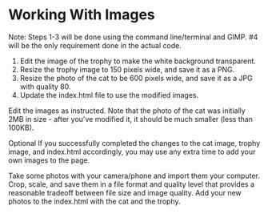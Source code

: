 # Working With Images


Note: Steps 1-3 will be done using the command line/terminal and GIMP. #4 will be the only requirement done in the actual code.


1. Edit the image of the trophy to make the white background transparent.
2. Resize the trophy image to 150 pixels wide, and save it as a PNG.
3. Resize the photo of the cat to be 600 pixels wide, and save it as a JPG with quality 80.
4. Update the index.html file to use the modified images.

Edit the images as instructed. Note that the photo of the cat was initially 2MB in size - after you've modified it, it should be much smaller (less than 100KB).

Optional
If you successfully completed the changes to the cat image, trophy image, and index.html accordingly, you may use any extra time to add your own images to the page.

Take some photos with your camera/phone and import them your computer. Crop, scale, and save them in a file format and quality level that provides a reasonable tradeoff between file size and image quality. Add your new photos to the index.html with the cat and the trophy.
